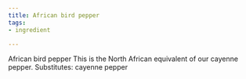 ```yaml
---
title: African bird pepper
tags:
- ingredient

---
```

African bird pepper This is the North African equivalent of our cayenne pepper. Substitutes: cayenne pepper
